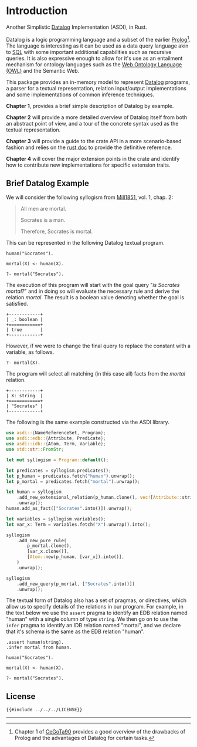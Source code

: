 # Introduction

Another Simplistic [Datalog](https://en.wikipedia.org/wiki/Datalog) Implementation (ASDI), in Rust.

Datalog is a logic programming language and a subset of the earlier [Prolog](https://en.wikipedia.org/wiki/Prolog)[^1].
The language is interesting as it can be used as a data query language akin to [SQL](https://en.wikipedia.org/wiki/SQL)
with some important additional capabilities such as recursive queries. It is also expressive enough to allow for it's
use as an entailment mechanism for ontology languages such as the 
[Web Ontology Language (OWL)](https://en.wikipedia.org/wiki/https://en.wikipedia.org/wiki/Web_Ontology_Language) and 
the Semantic Web.

This package provides an in-memory model to represent [Datalog](https://en.wikipedia.org/wiki/Datalog) programs, a 
parser for a textual representation, relation input/output implementations and some implementations of common inference
techniques.

**Chapter 1**, provides a brief simple description of Datalog by example. 

**Chapter 2** will provide a more detailed overview of Datalog itself from both an abstract point of view, and a tour of the 
concrete syntax used as the textual representation.

**Chapter 3** will provide a guide to the crate API in a more scenario-based fashion and relies on the 
[rust doc](https://docs.rs/asdi/latest/asdi/) to provide the definitive reference.

**Chapter 4** will cover the major extension points in the crate and identify how to contribute new implementations for
specific extension traits.


## Brief Datalog Example

We will consider the following syllogism from <span class="bibref inline">[Mill1851](../reference/references.md#Mill1851), vol. 1, chap. 2</span>:

> All men are mortal.
> 
> Socrates is a man.
> 
> Therefore, Socrates is mortal.

This can be represented in the following Datalog textual program.

```datalog
human("Socrates").

mortal(X) <- human(X).

?- mortal("Socrates").
```

The execution of this program will start with the goal query "_is Socrates mortal?_" and in
doing so will evaluate the necessary rule and derive the relation _mortal_. The result is a
boolean value denoting whether the goal is satisfied.

```text
+------------+
| _: boolean |
+============+
| true       |
+------------+
```

However, if we were to change the final query to replace the constant with a variable, as follows.

```datalog
?- mortal(X).
```

The program will select all matching (in this case all) facts from the _mortal_ relation.

```text
+------------+
| X: string  |
+============+
| "Socrates" |
+------------+
```

The following is the same example constructed via the ASDI library.

```rust
use asdi::{NameReferenceSet, Program};
use asdi::edb::{Attribute, Predicate};
use asdi::idb::{Atom, Term, Variable};
use std::str::FromStr;

let mut syllogism = Program::default();

let predicates = syllogism.predicates();
let p_human = predicates.fetch("human").unwrap();
let p_mortal = predicates.fetch("mortal").unwrap();

let human = syllogism
    .add_new_extensional_relation(p_human.clone(), vec![Attribute::string()])
    .unwrap();
human.add_as_fact(["Socrates".into()]).unwrap();

let variables = syllogism.variables();
let var_x: Term = variables.fetch("X").unwrap().into();

syllogism
    .add_new_pure_rule(
        p_mortal.clone(),
        [var_x.clone()],
        [Atom::new(p_human, [var_x]).into()],
    )
    .unwrap();

syllogism
    .add_new_query(p_mortal, ["Socrates".into()])
    .unwrap();
```

The textual form of Datalog also has a set of pragmas, or directives, which allow us to specify details of the relations
in our program. For example, in the text below we use the `assert` pragma to identify an EDB relation named "human" with
a single column of type `string`. We then go on to use the `infer` pragma to identify an IDB relation named "mortal",
and we declare that it's schema is the same as the EDB relation "human".

```datalog
.assert human(string).
.infer mortal from human.

human("Socrates").

mortal(X) <- human(X).

?- mortal("Socrates").
```

## License

```text
{{#include ../../../LICENSE}}
```

----------

[^1]: Chapter 1 of <span class="bibref inline">[CeGoTa90](../reference/references.md#CeGoTa90)</span> provides a good overview of the drawbacks of Prolog and the advantages of Datalog for certain tasks.
